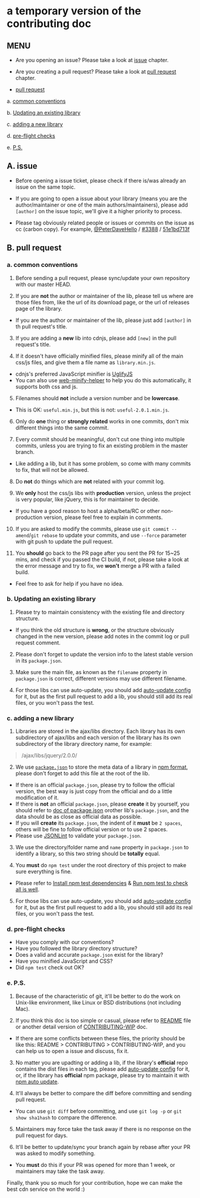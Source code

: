 ﻿# a temporary version of the contributing doc

## MENU

* Are you opening an issue? Please take a look at [issue](#a-issue) chapter.

* Are you creating a pull request? Please take a look at [pull request](#b-pull-request) chapter.

 * [pull request](#b-pull-request)

  a. [common conventions](#a-common-conventions)

  b. [Updating an existing library](#b-updating-an-existing-library)

  c. [adding a new library](#c-adding-a-new-library)

  d. [pre-flight checks](#d-pre-flight-checks)

  e. [P.S.](#e-ps)

## A. issue

* Before opening a issue ticket, please check if there is/was already an issue on the same topic.

* If you are going to open a issue about your library (means you are the author/maintainer or one of the main authors/maintainers), please add `[author]` on the issue topic, we'll give it a higher priority to process.

* Please tag obviously related people or issues or commits on the issue as cc (carbon copy). For example, [@PeterDaveHello](https://github.com/PeterDaveHello) / [#3388](https://github.com/cdnjs/cdnjs/issues/3388) / [51e1bd713f](https://github.com/cdnjs/cdnjs/commit/51e1bd713fa31fec271bbbcf565131e77536bdf2)


## B. pull request

### a. common conventions

1. Before sending a pull request, please sync/update your own repository with our master HEAD.

2. If you are **not** the author or maintainer of the lib, please tell us where are those files from, like the url of its download page, or the url of releases page of the library.
 * If you are the author or maintainer of the lib, please just add `[author]` in th pull request's title.

3. If you are adding a **new** lib into cdnjs, please add `[new]` in the pull request's title.

4. If it doesn't have officially minified files, please minify all of the main css/js files, and give them a file name as `library.min.js`.
 * cdnjs's preferred JavaScript minifier is [UglifyJS](http://marijnhaverbeke.nl/uglifyjs "UglifyJS")
 * You can also use [web-minify-helper](https://github.com/PeterDaveHello/web-minify-helper "web-minify-helper") to help you do this automatically, it supports both css and js.

5. Filenames should **not** include a version number and be **lowercase**.
 * This is OK: `useful.min.js`, but this is not: `useful-2.0.1.min.js`.

6. Only do **one** thing or **strongly related** works in one commits, don't mix different things into the same commit.

7. Every commit should be meaningful, don't cut one thing into multiple commits, unless you are trying to fix an existing problem in the master branch.
 * Like adding a lib, but it has some problem, so come with many commits to fix, that will not be allowed.

8. Do **not** do things which are **not** related with your commit log.

9. We **only** host the css/js libs with **production** version, unless the project is very popular, like jQuery, this is for maintainer to decide.
 * If you have a good reason to host a alpha/beta/RC or other non-production version, please feel free to explain in comments.

10. If you are asked to modify the commits, please use `git commit --amend`/`git rebase` to update your commits, and use `--force` parameter with git push to update the pull request.

11. You **should** go back to the PR page after you sent the PR for 15~25 mins, and check if you passed the CI build, if not, please take a look at the error message and try to fix, we **won't** merge a PR with a failed build.
 * Feel free to ask for help if you have no idea.

### b. Updating an existing library

1. Please try to maintain consistency with the existing file and directory structure.
 * If you think the old structure is **wrong**, or the structure obviously changed in the new version, please add notes in the commit log or pull request comment.

2. Please don't forget to update the version info to the latest stable version in its `package.json`.

3. Make sure the main file, as known as the `filename` property in `package.json` is correct, different versions may use different filename.
 
4. For those libs can use auto-update, you should add [auto-update config](https://github.com/cdnjs/cdnjs#enabling-gitrecommended-or-npm-auto-update) for it, but as the first pull request to add a lib, you should still add its real files, or you won't pass the test.

### c. adding a new library

1. Libraries are stored in the ajax/libs directory. Each library has its own subdirectory of ajax/libs and each version of the library has its own subdirectory of the library directory name, for example:
 > /ajax/libs/jquery/2.0.0/

2. We use [`package.json`](https://www.npmjs.org/doc/package.json.html) to store the meta data of a library in [npm format](https://www.npmjs.org/doc/package.json.html), please don't forget to add this file at the root of the lib.
 * If there is an official `package.json`, please try to follow the official version, the best way is just copy from the official and do a little modification of it.
 * If there is **not** an official `package.json`, please **create** it by yourself, you should refer to [doc of package.json](https://www.npmjs.org/doc/package.json.html) orother lib's `package.json`, and the data should be as close as official data as possible.
  * If you will **create** its `package.json`, the indent of it **must** be `2 spaces`, others will be fine to follow official version or to use 2 spaces.
  * Please use [JSONLint](http://jsonlint.com/) to validate your `package.json`.

3. We use the directory/folder name and `name` property in `package.json` to identify a library, so this two string should be **totally** equal.

4. You **must** do `npm test` under the root directory of this project to make sure everything is fine.
 * Please refer to [Install npm test dependencies](https://github.com/cdnjs/cdnjs/blob/master/README.md#install-npm-test-dependencies) & [Run npm test to check all is well](https://github.com/cdnjs/cdnjs/blob/master/README.md#run-npm-test-to-check-all-is-well).
  
5. For those libs can use auto-update, you should add [auto-update config](https://github.com/cdnjs/cdnjs#enabling-gitrecommended-or-npm-auto-update) for it, but as the first pull request to add a lib, you should still add its real files, or you won't pass the test.

### d. pre-flight checks

* Have you comply with our conventions?
* Have you followed the library directory structure?
* Does a valid and accurate `package.json` exist for the library?
* Have you minified JavaScript and CSS?
* Did `npm test` check out OK?

### e. P.S.

1. Because of the characteristic of git, it'll be better to do the work on Unix-like environment, like Linux or BSD distributions (not including Mac).

2. If you think this doc is too simple or casual, please refer to [README](https://github.com/cdnjs/cdnjs/blob/master/README.md) file or another detail version of [CONTRIBUTING-WIP](https://github.com/cdnjs/cdnjs/blob/master/CONTRIBUTING-WIP.md) doc.
 * If there are some conflicts between these files, the priority should be like this: README > CONTRIBUTING > CONTRIBUTING-WIP, and you can help us to open a issue and discuss, fix it.

3. No matter you are upadting or adding a lib, if the library's **official** repo contains the dist files in each tag, please add [auto-update config](https://github.com/cdnjs/cdnjs#enabling-gitrecommended-or-npm-auto-update) for it, or, if the library has **official** npm package, please try to maintain it with [npm auto update](https://github.com/cdnjs/cdnjs#enabling-npm-auto-update). 

4. It'll always be better to compare the diff before committing and sending pull request.
 * You can use `git diff` before committing, and use `git log -p` or `git show sha1hash` to compare the difference.

5. Maintainers may force take the task away if there is no response on the pull request for days.

6. It'll be better to update/sync your branch again by rebase after your PR was asked to modify something.
 * You **must** do this if your PR was opened for more than 1 week, or maintainers may take the task away.

Finally, thank you so much for your contribution, hope we can make the best cdn service on the world :)
